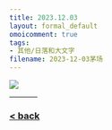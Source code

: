 ```yaml
---
title: 2023.12.03
layout: formal_default
omoicomment: true
tags:
- 其他/日落和大文字
filename: 2023-12-03茅场
---
```


<img src="https://drive.google.com/thumbnail?id=1Kv298SIanPH3b8baqNxUITx4QaEaQVZv&sz=w800" />
<hr style="width:50px;text-align:left;margin-left:0">


### [< back](https://wzetto.github.io/wz369.github.io/omoi_main/omoi.html)

<script>
  window.onload = function(){
    let txt = document.getElementById("side_text");
    txt.innerHTML = "";
  }
</script>
  

